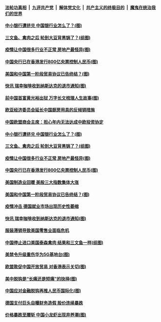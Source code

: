 ####  [法轮功真相](../../../../basic/blob/master/README.md?t=06250602) &nbsp;|&nbsp; [九评共产党](../../../../9ping.md/blob/master/README.md?t=06250602) &nbsp;|&nbsp; [解体党文化](../../../../jtdwh.md/blob/master/README.md?t=06250602)  &nbsp;|&nbsp; [共产主义的终极目的](../../../../gczydzjmd.md/blob/master/README.md?t=06250602) &nbsp;|&nbsp; [魔鬼在统治我们的世界](../../../../mgztzwmdsj.md/blob/master/README.md?t=06250602) 

#### [中小银行遭挤兑 中国银行业怎么了？(图)](../pages/p5/937574.md?t=06250602) 

#### [三文鱼、禽肉之后 轮到大豆背黑锅了？(组图)](../pages/p5/937480.md?t=06250602) 

#### [疫情让中国很多行业不正常 房地产最怪异(图)](../pages/p5/937485.md?t=06250602) 

#### [中国央行已在香港发行800亿央票控制人民币(图)](../pages/p5/937478.md?t=06250602) 

#### [美国和中国第一阶段贸易协议已告终结？(图)](../pages/p5/937467.md?t=06250602) 

#### [快讯 瑞幸咖啡收到纳斯达克的退市通知(图)](../pages/p5/937459.md?t=06250602) 

#### [前中国首富黄光裕出狱 万字长文梳理人生故事(图)](../pages/p5/937586.md?t=06250602) 

#### [欧亚经济委员会延长中国厨房用具的反倾销措施](../pages/p5/937582.md?t=06250602) 

#### [中国欧盟商会主席：担心年内无法达成中欧投资协定](../pages/p5/937575.md?t=06250602) 

#### [中小银行遭挤兑 中国银行业怎么了？(图)](../pages/p5/937574.md?t=06250602) 

#### [三文鱼、禽肉之后 轮到大豆背黑锅了？(组图)](../pages/p5/937480.md?t=06250602) 

#### [疫情让中国很多行业不正常 房地产最怪异(图)](../pages/p5/937485.md?t=06250602) 

#### [中国央行已在香港发行800亿央票控制人民币(图)](../pages/p5/937478.md?t=06250602) 

#### [美国制造业回暖 美股三大指数集体大涨](../pages/p5/937475.md?t=06250602) 

#### [美国和中国第一阶段贸易协议已告终结？(图)](../pages/p5/937467.md?t=06250602) 

#### [疫情冲击 德国就业市场出现历史性萎缩](../pages/p5/937462.md?t=06250602) 

#### [快讯 瑞幸咖啡收到纳斯达克的退市通知(图)](../pages/p5/937459.md?t=06250602) 

#### [服装滞销导致美国零售业面临危机](../pages/p5/937458.md?t=06250602) 

#### [中国停止进口美国泰森禽肉 结果和三文鱼一样(组图)](../pages/p5/937379.md?t=06250602) 

#### [美禁令升级重伤华为5G基地台(图)](../pages/p5/937393.md?t=06250602) 


#### [欧盟敦促中国开放贸易 对香港表示关切(图)](../pages/p5/937388.md?t=06250602) 

#### [美中脱钩是“长痛还是短痛”的抉择(图)](../pages/p5/937387.md?t=06250602) 

#### [中国应对金融脱钩再推人民币国际化(图)](../pages/p5/937352.md?t=06250602) 

#### [德国支付巨头自曝财务造假 股价连续暴跌](../pages/p5/937367.md?t=06250602) 

#### [价格暴跌至腰斩 中国小龙虾出现弃养潮(图)](../pages/p5/937349.md?t=06250602) 

